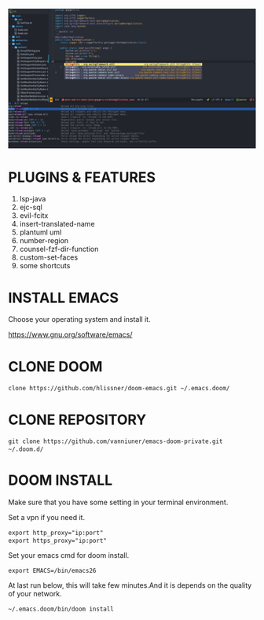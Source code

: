 ![img](cut.png)


# PLUGINS & FEATURES

1.  lsp-java
2.  ejc-sql
3.  evil-fcitx
4.  insert-translated-name
5.  plantuml uml
6.  number-region
7.  counsel-fzf-dir-function
8.  custom-set-faces
9.  some shortcuts


# INSTALL EMACS

Choose your operating system and install it.

<https://www.gnu.org/software/emacs/>


# CLONE DOOM

    clone https://github.com/hlissner/doom-emacs.git ~/.emacs.doom/


# CLONE REPOSITORY

    git clone https://github.com/vanniuner/emacs-doom-private.git ~/.doom.d/


# DOOM INSTALL

Make sure that you have some setting in your terminal environment.

Set a vpn if you need it.

    export http_proxy="ip:port"
    export https_proxy="ip:port"

Set your emacs cmd for doom install.

    export EMACS=/bin/emacs26

At last run below, this will take few minutes.And it is depends on the quality of your network.

    ~/.emacs.doom/bin/doom install

